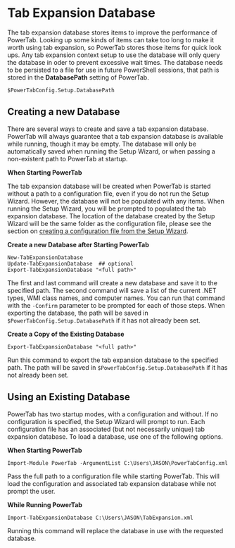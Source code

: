 # Tab Expansion Database

The tab expansion database stores items to improve the performance of PowerTab. Looking up some kinds of items can take too long to make it worth using tab expansion, so PowerTab stores those items for quick look ups. Any tab expansion context setup to use the database will only query the database in oder to prevent excessive wait times. The database needs to be persisted to a file for use in future PowerShell sessions, that path is stored in the **DatabasePath** setting of PowerTab.

```
$PowerTabConfig.Setup.DatabasePath
```

## Creating a new Database

There are several ways to create and save a tab expansion database. PowerTab will always guarantee that a tab expansion database is available while running, though it may be empty. The database will only be automatically saved when running the Setup Wizard, or when passing a non-existent path to PowerTab at startup.


**When Starting PowerTab**

The tab expansion database will be created when PowerTab is started without a path to a configuration file, even if you do not run the Setup Wizard. However, the database will not be populated with any items. When running the Setup Wizard, you will be prompted to populated the tab expansion database. The location of the database created by the Setup Wizard will be the same folder as the configuration file, please see the section on [creating a configuration file from the Setup Wizard](ConfigFile.md#creating-a-configuration-file).


**Create a new Database after Starting PowerTab**

```
New-TabExpansionDatabase
Update-TabExpansionDatabase  ## optional
Export-TabExpansionDatabase "<full path>"
```

The first and last command will create a new database and save it to the specified path. The second command will save a list of the current .NET types, WMI class names, and computer names. You can run that command with the `-Confirm` parameter to be prompted for each of those steps. When exporting the database, the path will be saved in `$PowerTabConfig.Setup.DatabasePath` if it has not already been set.


**Create a Copy of the Existing Database**

```
Export-TabExpansionDatabase "<full path>"
```

Run this command to export the tab expansion database to the specified path. The path will be saved in `$PowerTabConfig.Setup.DatabasePath` if it has not already been set.

## Using an Existing Database

PowerTab has two startup modes, with a configuration and without. If no configuration is specified, the Setup Wizard will prompt to run. Each configuration file has an associated (but not necessarily unique) tab expansion database. To load a database, use one of the following options.


**When Starting PowerTab**

```
Import-Module PowerTab -ArgumentList C:\Users\JASON\PowerTabConfig.xml
```

Pass the full path to a configuration file while starting PowerTab. This will load the configuration and associated tab expansion database while not prompt the user.


**While Running PowerTab**

```
Import-TabExpansionDatabase C:\Users\JASON\TabExpansion.xml
```

Running this command will replace the database in use with the requested database.